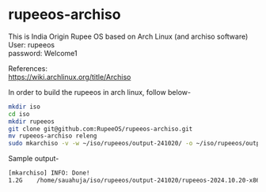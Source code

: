 # rupeeos-archiso
This is India Origin Rupee OS based on Arch Linux (and archiso software)  
User: rupeeos  
password: Welcome1  

References:  
https://wiki.archlinux.org/title/Archiso

In order to build the rupeeos in arch linux, follow below-
```bash
mkdir iso
cd iso
mkdir rupeeos
git clone git@github.com:RupeeOS/rupeeos-archiso.git
mv rupeeos-archiso releng
sudo mkarchiso -v -w ~/iso/rupeeos/output-241020/ -o ~/iso/rupeeos/output-241020/ releng/
```

Sample output-
```txt
[mkarchiso] INFO: Done!
1.2G	/home/sauahuja/iso/rupeeos/output-241020/rupeeos-2024.10.20-x86_64.iso
```